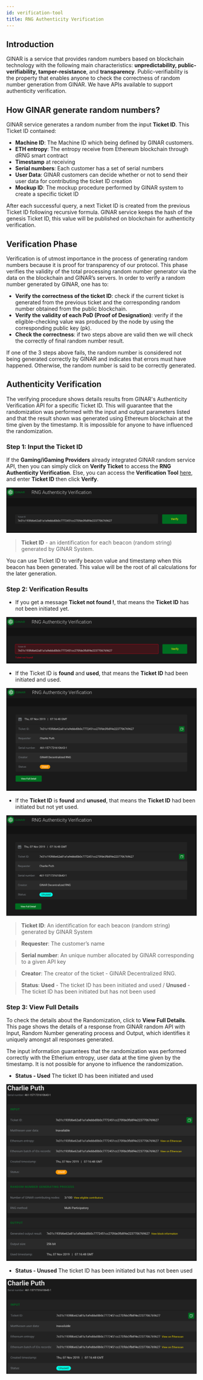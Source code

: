 ```yaml
---
id: verification-tool
title: RNG Authenticity Verification
---
```


## Introduction

GINAR is a service that provides random numbers based on blockchain technology with the following main characteristics: **unpredictability, public-verifiability, tamper-resistance**, and **transparency**. Public-verifiability is the property that enables anyone to check the correctness of random number generation from GINAR. We have APIs available to support authenticity verification.

## How GINAR generate random numbers?

GINAR service generates a random number from the input **Ticket ID**. This Ticket ID contained: 
- **Machine ID**: The Machine ID which being defined by GINAR customers.
- **ETH entropy**: The entropy receive from Ethereum blockchain through dRNG smart contract
- **Timestamp** at receiving
- **Serial numbers**: Each customer has a set of serial numbers
- **User Data**: GINAR customers can decide whether or not to send their user data for contributing the ticket ID creation
- **Mockup ID**: The mockup procedure performed by GINAR system to create a specific ticket ID

After each successful query, a next Ticket ID is created from the previous Ticket ID following recursive formula. GINAR service keeps the hash of the genesis Ticket ID, this value will be published on blockchain for authenticity verification.

## Verification Phase

Verification is of utmost importance in the process of generating random numbers because it is proof for transparency of our protocol. This phase verifies the validity of the total processing random number generator via the data on the blockchain and GINAR’s servers.
In order to verify a random number generated by GINAR, one has to:

- **Verify the correctness of the ticket ID**: check if the current ticket is generated from the previous ticket and the corresponding random number obtained from the public blockchain.
- **Verify the validity of each PoD (Proof of Designation)**: verify if the eligible-checking value was produced by the node by using the corresponding public key (pk).
- **Check the correctness**: if two steps above are valid then we will check the correctly of final random number result.

If one of the 3 steps above fails, the random number is considered not being generated correctly by GINAR and indicates that errors must have happened. Otherwise, the random number is said to be correctly generated.

## Authenticity Verification

The verifying procedure shows details results from GINAR's Authenticity Verification API for a specific Ticket ID. This will guarantee that the randomization was performed with the input and output parameters listed and that the result shown was generated using Ethereum blockchain at the time given by the timestamp. It is impossible for anyone to have influenced the randomization. 

### Step 1: Input the Ticket ID

If the **Gaming/iGaming Providers** already integrated GINAR random service API, then you can simply click on **Verify Ticket** to access the **RNG Authenticity Verification**. Else, you can access the **Verification Tool** [here](https://blackbox.ginar.io), and enter **Ticket ID** then click **Verify**. 

![Step 1](https://github.com/GINARTeam/docs/blob/master/docs/Verification-tool/Step1.png?raw=true)

> **Ticket ID** - an identification for each beacon (random string) generated by GINAR System. 

You can use Ticket ID to verify beacon value and timestamp when this beacon has been generated. This value will be the root of all calculations for the later generation.

### Step 2: Verification Results

- If you get a message **Ticket not found !**, that means the **Ticket ID** has not been initiated yet.

![NotFound](https://github.com/GINARTeam/docs/blob/master/docs/Verification-tool/TicketNotFound.png?raw=true)

- If the Ticket ID is **found** and **used**, that means the **Ticket ID** had been initiated and used.

![Found](https://github.com/GINARTeam/docs/blob/master/docs/Verification-tool/TicketFound.png?raw=true)

- If the **Ticket ID** is **found** and **unused**, that means the **Ticket ID** had been initiated but not yet used.

![Unused](https://github.com/GINARTeam/docs/blob/master/docs/Verification-tool/FoundUnused.png?raw=true)

> **Ticket ID**: An identification for each beacon (random string) generated by GINAR System

> **Requester**: The customer’s name

> **Serial number**: An unique number allocated by GINAR corresponding to a given API key

> **Creator**: The creator of the ticket - GINAR Decentralized RNG.

> **Status**: **Used** - The ticket ID has been initiated and used / **Unused** - The ticket ID has been initiated but has not been used

### Step 3: View Full Details

To check the details about the Randomization, click to **View Full Details**. This page shows the details of a response from GINAR random API with Input, Random Number generating process and Output, which identifies it uniquely amongst all responses generated.

The input information guarantees that the randomization was performed correctly with the Etherium entropy, user data at the time given by the timestamp. It is not possible for anyone to influence the randomization.

- **Status - Used** The ticket ID has been initiated and used

![StatusUsed](https://github.com/GINARTeam/docs/blob/master/docs/Verification-tool/StatusUsed.png?raw=true)

- **Status - Unused** The ticket ID has been initiated but has not been used

![StatusUnused](https://github.com/GINARTeam/docs/blob/master/docs/Verification-tool/StatusUnused.png?raw=true)





